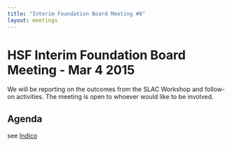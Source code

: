 ```yaml
---
title: "Interim Foundation Board Meeting #8"
layout: meetings
---
```


# HSF Interim Foundation Board Meeting - Mar 4 2015

We will be reporting on the outcomes from the SLAC Workshop and follow-on activities. The meeting is open to whoever would like to be involved.

## Agenda

see [Indico](https://indico.cern.ch/event/377811/)
